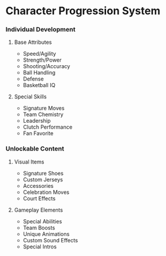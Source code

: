 # Character Progression System

### Individual Development
1. Base Attributes
   - Speed/Agility
   - Strength/Power
   - Shooting/Accuracy
   - Ball Handling
   - Defense
   - Basketball IQ

2. Special Skills
   - Signature Moves
   - Team Chemistry
   - Leadership
   - Clutch Performance
   - Fan Favorite

### Unlockable Content
1. Visual Items
   - Signature Shoes
   - Custom Jerseys
   - Accessories
   - Celebration Moves
   - Court Effects

2. Gameplay Elements
   - Special Abilities
   - Team Boosts
   - Unique Animations
   - Custom Sound Effects
   - Special Intros 